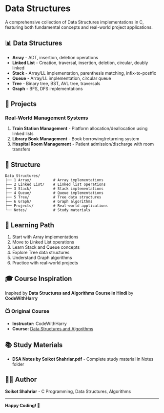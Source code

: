 # Data Structures

A comprehensive collection of Data Structures implementations in C, featuring both fundamental concepts and real-world project applications.

## 📊 Data Structures

- **Array** - ADT, insertion, deletion operations
- **Linked List** - Creation, traversal, insertion, deletion, circular, doubly linked
- **Stack** - Array/LL implementation, parenthesis matching, infix-to-postfix
- **Queue** - Array/LL implementation, circular queue
- **Tree** - Binary tree, BST, AVL tree, traversals
- **Graph** - BFS, DFS implementations

## 🚀 Projects

### Real-World Management Systems

1. **Train Station Management** - Platform allocation/deallocation using linked lists
2. **Library Book Management** - Book borrowing/returning system
3. **Hospital Room Management** - Patient admission/discharge with room transfers

## 📁 Structure

```
Data Structures/
├── 1 Array/          # Array implementations
├── 2 Linked List/    # Linked list operations  
├── 3 Stack/          # Stack implementations
├── 4 Queue/          # Queue implementations
├── 5 Tree/           # Tree data structures
├── 6 Graph/          # Graph algorithms
├── Projects/         # Real-world applications
└── Notes/            # Study materials
```

## 📖 Learning Path

1. Start with Array implementations
2. Move to Linked List operations  
3. Learn Stack and Queue concepts
4. Explore Tree data structures
5. Understand Graph algorithms
6. Practice with real-world projects

## 🎓 Course Inspiration

Inspired by **Data Structures and Algorithms Course in Hindi** by **CodeWithHarry**

### 📺 Original Course
- **Instructor:** CodeWithHarry
- **Course:** [Data Structures and Algorithms](https://youtube.com/playlist?list=PLu0W_9lII9ahIappRPN0MCAgtOu3lQjQi&si=ADdww3ra8DyEq6D-)


## 📚 Study Materials

- **DSA Notes by Soikot Shahriar.pdf** - Complete study material in Notes folder

## 👨‍💻 Author

**Soikot Shahriar** - C Programming, Data Structures, Algorithms

---

**Happy Coding! 🚀**
